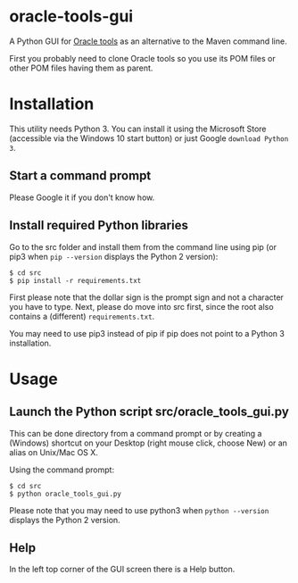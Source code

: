 # oracle-tools-gui

A Python GUI for [Oracle tools](https://github.com/paulissoft/oracle-tools) as an alternative to the Maven command line.

First you probably need to clone Oracle tools so you use its POM files or other POM files having them as parent.

# Installation

This utility needs Python 3. You can install it using the Microsoft Store
(accessible via the Windows 10 start button) or just Google `download Python 3`.

## Start a command prompt

Please Google it if you don't know how.

## Install required Python libraries

Go to the src folder and install them from the command line using pip (or pip3 when `pip --version` displays the Python 2 version):

```
$ cd src
$ pip install -r requirements.txt
```

First please note that the dollar sign is the prompt sign and not a character you have to type.
Next, please do move into src first, since the root also contains a (different) `requirements.txt`.

You may need to use pip3 instead of pip if pip does not point to a Python 3 installation.

# Usage

## Launch the Python script src/oracle_tools_gui.py

This can be done directory from a command prompt or by creating a (Windows)
shortcut on your Desktop (right mouse click, choose New) or an alias on Unix/Mac OS X.

Using the command prompt:

```
$ cd src
$ python oracle_tools_gui.py
```

Please note that you may need to use python3 when `python --version` displays the Python 2 version.

## Help

In the left top corner of the GUI screen there is a Help button.
